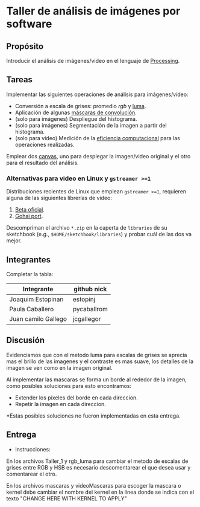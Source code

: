 # Taller de análisis de imágenes por software

## Propósito

Introducir el análisis de imágenes/video en el lenguaje de [Processing](https://processing.org/).

## Tareas

Implementar las siguientes operaciones de análisis para imágenes/video:

* Conversión a escala de grises: promedio _rgb_ y [luma](https://en.wikipedia.org/wiki/HSL_and_HSV#Disadvantages).
* Aplicación de algunas [máscaras de convolución](https://en.wikipedia.org/wiki/Kernel_(image_processing)).
* (solo para imágenes) Despliegue del histograma.
* (solo para imágenes) Segmentación de la imagen a partir del histograma.
* (solo para video) Medición de la [eficiencia computacional](https://processing.org/reference/frameRate.html) para las operaciones realizadas.

Emplear dos [canvas](https://processing.org/reference/PGraphics.html), uno para desplegar la imagen/video original y el otro para el resultado del análisis.

### Alternativas para video en Linux y `gstreamer >=1`

Distribuciones recientes de Linux que emplean `gstreamer >=1`, requieren alguna de las siguientes librerías de video:

1. [Beta oficial](https://github.com/processing/processing-video/releases).
2. [Gohai port](https://github.com/gohai/processing-video/releases/tag/v1.0.2).

Descompriman el archivo `*.zip` en la caperta de `libraries` de su sketchbook (e.g., `$HOME/sketchbook/libraries`) y probar cuál de las dos va mejor.

## Integrantes

Completar la tabla:

| Integrante | github nick |
|------------|-------------|
|  Joaquim Estopinan  | estopinj    |
|  Paula Caballero  | pycaballrom    |
|  Juan camilo Gallego  | jcgallegor    |


## Discusión

Evidenciamos que con el metodo luma para escalas de grises se aprecia mas el brillo de las imagenes y el contraste es mas suave, los detalles de la imagen se ven como en la imagen original.

Al implementar las mascaras se forma un borde al rededor de la imagen, como posibles soluciones para esto encontramos:
- Extender los pixeles del borde en cada direccion.
- Repetir la imagen en cada direccion.

*Estas posibles soluciones no fueron implementadas en esta entrega.

## Entrega

* Instrucciones:

En los archivos Taller_1 y rgb_luma para cambiar el metodo de escalas de grises entre RGB y HSB es necesario descomentarear el que desea usar y comentarear el otro.

En los archivos mascaras y videoMascaras para escoger la mascara o kernel debe cambiar el nombre del kernel en la linea donde se indica con el texto "CHANGE HERE WITH KERNEL TO APPLY"
